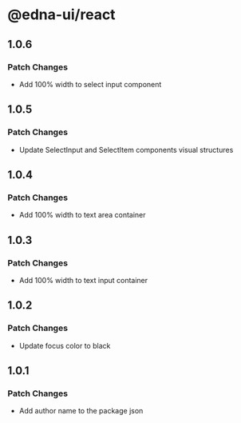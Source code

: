 # @edna-ui/react

## 1.0.6

### Patch Changes

- Add 100% width to select input component

## 1.0.5

### Patch Changes

- Update SelectInput and SelectItem components visual structures

## 1.0.4

### Patch Changes

- Add 100% width to text area container

## 1.0.3

### Patch Changes

- Add 100% width to text input container

## 1.0.2

### Patch Changes

- Update focus color to black

## 1.0.1

### Patch Changes

- Add author name to the package json
